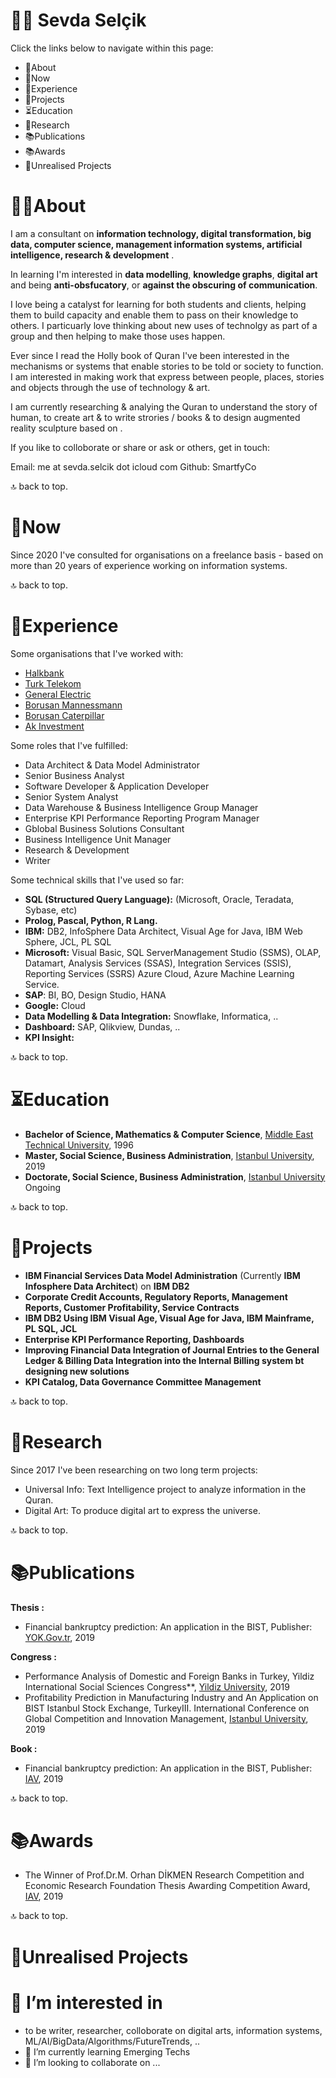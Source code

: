 # 🖖🏻 Sevda Selçik
Click the links below to navigate within this page:

- 👋About
- 🎁Now
- 🎁Experience
- 🎁Projects
- ⏳Education
- 🧠Research
- 📚Publications
- 📚Awards
- 💭Unrealised Projects

# 👋🏻About
I am a consultant on **information technology, digital transformation, big data, computer science, management information systems, artificial intelligence, research & development** . 

In learning I'm interested in **data modelling**, **knowledge graphs**, **digital art** and being **anti-obsfucatory**, or **against the obscuring of communication**.

I love being a catalyst for learning for both students and clients, helping them to build capacity and enable them to pass on their knowledge to others. I particuarly love thinking about new uses of technolgy as part of a group and then helping to make those uses happen.

Ever since I read the Holly book of Quran I've been interested in the mechanisms or systems that enable stories to be told or society to function. I am interested in making work that express between people, places, stories and objects through the use of technology & art.

I am currently researching & analying the Quran to understand the story of human, to create art & to write strories / books & to design augmented reality sculpture based on .

If you like to colloborate or share or ask or others, get in touch:

Email: me at sevda.selcik dot icloud com
Github: SmartfyCo

🔝 back to top.


# 🎁Now
Since 2020 I've consulted for organisations on a freelance basis - based on more than 20 years of experience working on information systems.

🔝 back to top.

# 🎁Experience

Some organisations that I've worked with:

- [Halkbank](https://halkbank.com.tr/) 
- [Turk Telekom](https://turktelekom.com.tr/) 
- [General Electric](https://ge.com/tr/)  
- [Borusan Mannessmann](https://borusanmannesmann.com)  
- [Borusan Caterpillar](https://borusancat.com/tr) 
- [Ak Investment](https://akyatirim.com.tr/)  

Some roles that I've fulfilled:
- Data Architect & Data Model Administrator 
- Senior Business Analyst 
- Software Developer & Application Developer 
- Senior System Analyst 
- Data Warehouse & Business Intelligence Group Manager 
- Enterprise KPI Performance Reporting Program Manager
- Gblobal Business Solutions Consultant
- Business Intelligence Unit Manager
- Research & Development 
- Writer 

Some technical skills that I've used so far:
- **SQL (Structured Query Language):** (Microsoft, Oracle, Teradata, Sybase, etc)
- **Prolog, Pascal, Python, R Lang.**
- **IBM:** DB2, InfoSphere Data Architect, Visual Age for Java, IBM Web Sphere, JCL, PL SQL
- **Microsoft:** Visual Basic, SQL ServerManagement Studio (SSMS), OLAP, Datamart, Analysis Services (SSAS), Integration Services (SSIS), Reporting Services (SSRS) Azure Cloud, Azure Machine Learning Service.
- **SAP**: BI, BO, Design Studio, HANA
- **Google:** Cloud
- **Data Modelling & Data Integration:** Snowflake, Informatica, ..
- **Dashboard:** SAP, Qlikview, Dundas, ..
- **KPI Insight:**

🔝 back to top.


# ⏳Education
- **Bachelor of Science, Mathematics & Computer Science**, [Middle East Technical University](https://metu.edu.tr/tr), 1996
- **Master, Social Science, Business Administration**, [Istanbul University](https://istanbul.edu.tr/tr/_), 2019
- **Doctorate, Social Science, Business Administration**, [Istanbul University](https://istanbul.edu.tr/tr/_) Ongoing

🔝 back to top.

# 🎁Projects
- **IBM Financial Services Data Model Administration** (Currently **IBM Infosphere Data Architect**) on **IBM DB2** 
- **Corporate Credit Accounts, Regulatory Reports, Management Reports, Customer Profitability, Service Contracts** 
- **IBM DB2 Using IBM Visual Age, Visual Age for Java, IBM Mainframe, PL SQL, JCL**
- **Enterprise KPI Performance Reporting, Dashboards**
- **Improving Financial Data Integration of Journal Entries to the General Ledger & Billing Data Integration into the Internal Billing system bt designing new solutions**
- **KPI Catalog, Data Governance Committee Management**

🔝 back to top.

# 🧠Research
Since 2017 I've been researching on two long term projects:
- Universal Info: Text Intelligence project to analyze information in the Quran.
- Digital Art: To produce digital art to express the universe.

🔝 back to top.

# 📚Publications

**Thesis :**
- Financial bankruptcy prediction: An application in the BIST, Publisher: [YOK.Gov.tr](https://tez.yok.gov.tr/UlusalTezMerkezi/tezDetay.jsp?id=k3VQwG_MCX6WHZd4UexUsA&no=-pKkv-hlRGl6fHMaD67q7w), 2019

**Congress :**
- Performance Analysis of Domestic and Foreign Banks in Turkey, Yildiz International Social Sciences Congress**, [Yildiz University](https://sbe.yildiz.edu.tr/media/files/KongreProgramSON.pdf), 2019
- Profitability Prediction in Manufacturing Industry and An Application on BIST Istanbul Stock Exchange, TurkeyIII. International Conference on Global Competition and Innovation Management, [Istanbul University](https://kry2021.istanbul.edu.tr/tr/_), 2019

**Book :**
- Financial bankruptcy prediction: An application in the BIST, Publisher: [IAV](https://iav.org.tr/prof-dr-m-orhan-dikmen-arastirma-yarismasi-ile-iktisadi-arastirmalar-vakfi-tez-odullendirmesi-yarismasi-odul-toreni-2/), 2019

🔝 back to top.


# 📚Awards
- The Winner of Prof.Dr.M. Orhan DİKMEN Research Competition and Economic Research Foundation Thesis Awarding Competition Award, [IAV](https://iav.org.tr/prof-dr-m-orhan-dikmen-arastirma-yarismasi-ile-iktisadi-arastirmalar-vakfi-tez-odullendirmesi-yarismasi-odul-toreni-2/), 2019

🔝 back to top.

# 💭Unrealised Projects
# 👀 I’m interested in 
- to be writer, researcher, colloborate on digital arts, information systems, ML/AI/BigData/Algorithms/FutureTrends, ..
- 🌱 I’m currently learning Emerging Techs
- 💞️ I’m looking to collaborate on ...

<!---
smartfyco/smartfyco is a ✨ special ✨ repository because its `README.md` (this file) appears on your GitHub profile.
You can click the Preview link to take a look at your changes.
--->
